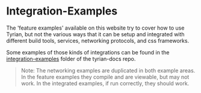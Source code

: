 # Integration-Examples

The 'feature examples' available on this website try to cover how to use Tyrian, but not the various ways that it can be setup and integrated with different build tools, services, networking protocols, and css frameworks.

Some examples of those kinds of integrations can be found in the [integration-examples](https://github.com/PurpleKingdomGames/tyrian-docs/tree/main/integration-examples) folder of the tyrian-docs repo.

> Note: The networking examples are duplicated in both example areas. In the feature examples they compile and are viewable, but may not work. In the integrated examples, if run correctly, they should work.

